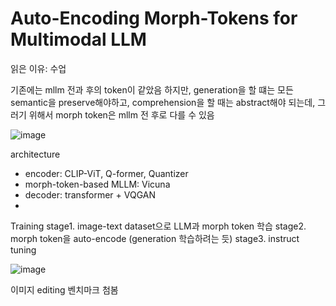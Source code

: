 # Auto-Encoding Morph-Tokens for Multimodal LLM

읽은 이유: 수업

기존에는 mllm 전과 후의 token이 같았음
하지만, generation을 할 떄는 모든 semantic을 preserve해야하고, comprehension을 할 때는 abstract해야 되는데, 그러기 위해서 morph token은 mllm 전 후로 다를 수 있음

![image](https://github.com/user-attachments/assets/4b17f9fd-7e58-41a3-8db3-270dc92ff700)

architecture
- encoder: CLIP-ViT, Q-former, Quantizer
- morph-token-based MLLM: Vicuna
- decoder: transformer + VQGAN
- 
Training
stage1. image-text dataset으로 LLM과 morph token 학습
stage2. morph token을 auto-encode (generation 학습하려는 듯)
stage3. instruct tuning

![image](https://github.com/user-attachments/assets/0e376874-a532-47c3-9d67-038b10c7817d)

이미지 editing 벤치마크 첨봄
